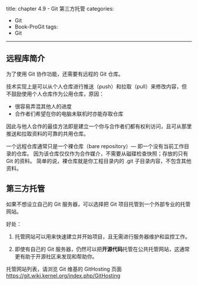﻿title: chapter 4.9 - Git 第三方托管
categories:
  - Git
  - Book-ProGit
tags:
  - Git

---

## 远程库简介

为了使用 Git 协作功能，还需要有远程的 Git 仓库。

技术实现上是可以从个人仓库进行推送（push）和拉取（pull）来修改内容，但不鼓励使用个人仓库作为公用仓库，原因：
* 很容易弄混其他人的进度
* 合作者们希望在你的电脑未联机时亦能存取仓库

因此与他人合作的最佳方法即是建立一个你与合作者们都有权利访问，且可从那里推送和拉取资料的可靠的共用仓库。

一个远程仓库通常只是一个裸仓库（bare repository）— 即一个没有当前工作目录的仓库。
因为该仓库仅仅作为合作媒介，不需要从磁碟检查快照；存放的只有 Git 的资料。
简单的说，裸仓库就是你工程目录内的 .git 子目录内容，不包含其他资料。

## 第三方托管

如果不想设立自己的 Git 服务器，可以选择把 Git 项目托管到一个外部专业的托管网站。

好处：

1. 托管网站可以用来快速建立并开始项目，且无需进行服务器维护和监控工作。

1. 即使有自己的 Git 服务器，仍然可以把**开源代码**托管在公共托管网站，这通常更有助于开源社区来发现和帮助你。

托管网站列表，请浏览 Git 维基的 GitHosting 页面 https://git.wiki.kernel.org/index.php/GitHosting


